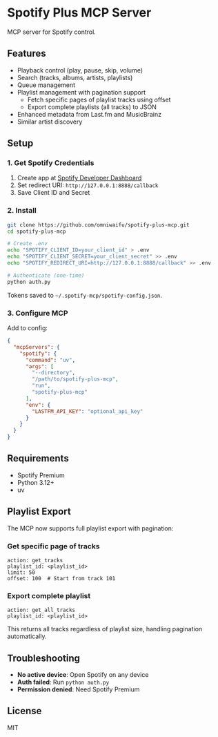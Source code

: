 # Spotify Plus MCP Server

MCP server for Spotify control.

## Features

- Playback control (play, pause, skip, volume)
- Search (tracks, albums, artists, playlists)
- Queue management
- Playlist management with pagination support
  - Fetch specific pages of playlist tracks using offset
  - Export complete playlists (all tracks) to JSON
- Enhanced metadata from Last.fm and MusicBrainz
- Similar artist discovery

## Setup

### 1. Get Spotify Credentials

1. Create app at [Spotify Developer Dashboard](https://developer.spotify.com/dashboard)
2. Set redirect URI: `http://127.0.0.1:8888/callback`
3. Save Client ID and Secret

### 2. Install

```bash
git clone https://github.com/omniwaifu/spotify-plus-mcp.git
cd spotify-plus-mcp

# Create .env
echo "SPOTIFY_CLIENT_ID=your_client_id" > .env
echo "SPOTIFY_CLIENT_SECRET=your_client_secret" >> .env
echo "SPOTIFY_REDIRECT_URI=http://127.0.0.1:8888/callback" >> .env

# Authenticate (one-time)
python auth.py
```

Tokens saved to `~/.spotify-mcp/spotify-config.json`.

### 3. Configure MCP

Add to config:

```json
{
  "mcpServers": {
    "spotify": {
      "command": "uv",
      "args": [
        "--directory",
        "/path/to/spotify-plus-mcp",
        "run",
        "spotify-plus-mcp"
      ],
      "env": {
        "LASTFM_API_KEY": "optional_api_key"
      }
    }
  }
}
```

## Requirements

- Spotify Premium
- Python 3.12+
- uv

## Playlist Export

The MCP now supports full playlist export with pagination:

### Get specific page of tracks
```
action: get_tracks
playlist_id: <playlist_id>
limit: 50
offset: 100  # Start from track 101
```

### Export complete playlist
```
action: get_all_tracks
playlist_id: <playlist_id>
```

This returns all tracks regardless of playlist size, handling pagination automatically.

## Troubleshooting

- **No active device**: Open Spotify on any device
- **Auth failed**: Run `python auth.py`
- **Permission denied**: Need Spotify Premium

## License

MIT